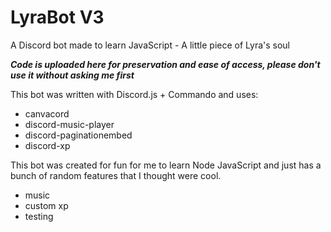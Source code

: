 # LyraBot V3
A Discord bot made to learn JavaScript - A little piece of Lyra's soul

_**Code is uploaded here for preservation and ease of access, please don't use it without asking me first**_

This bot was written with Discord.js + Commando and uses:
- canvacord
- discord-music-player
- discord-paginationembed
- discord-xp

This bot was created for fun for me to learn Node JavaScript and just has a bunch of random features that I thought were cool.

- music
- custom xp
- testing
